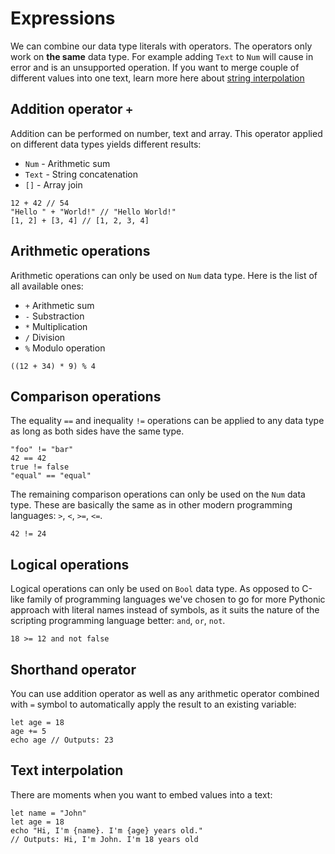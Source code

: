 # Expressions

We can combine our data type literals with operators. The operators only work on **the same** data type. For example adding `Text` to `Num` will cause in error and is an unsupported operation. If you want to merge couple of different values into one text, learn more here about [string interpolation](/basic_syntax/expressions#text-interpolation)

## Addition operator `+`

Addition can be performed on number, text and array. This operator applied on different data types yields different results:

- `Num` - Arithmetic sum
- `Text` - String concatenation 
- `[]` - Array join

```ab
12 + 42 // 54
"Hello " + "World!" // "Hello World!"
[1, 2] + [3, 4] // [1, 2, 3, 4]
```

## Arithmetic operations

Arithmetic operations can only be used on `Num` data type. Here is the list of all available ones:
- `+` Arithmetic sum
- `-` Substraction
- `*` Multiplication 
- `/` Division
- `%` Modulo operation

```ab
((12 + 34) * 9) % 4
```

## Comparison operations

The equality `==` and inequality `!=` operations can be applied to any data type as long as both sides have the same type.

```ab
"foo" != "bar"
42 == 42
true != false
"equal" == "equal"
```

The remaining comparison operations can only be used on the `Num` data type. These are basically the same as in other modern programming languages: `>`, `<`, `>=`, `<=`.

```ab
42 != 24
```

## Logical operations

Logical operations can only be used on `Bool` data type. As opposed to C-like family of programming languages we've chosen to go for more Pythonic approach with literal names instead of symbols, as it suits the nature of the scripting programming language better: `and`, `or`, `not`.

```ab
18 >= 12 and not false
```

## Shorthand operator

You can use addition operator as well as any arithmetic operator combined with `=` symbol to automatically apply the result to an existing variable:

```ab
let age = 18
age += 5
echo age // Outputs: 23
```

## Text interpolation

There are moments when you want to embed values into a text:

```ab
let name = "John"
let age = 18
echo "Hi, I'm {name}. I'm {age} years old."
// Outputs: Hi, I'm John. I'm 18 years old
```


